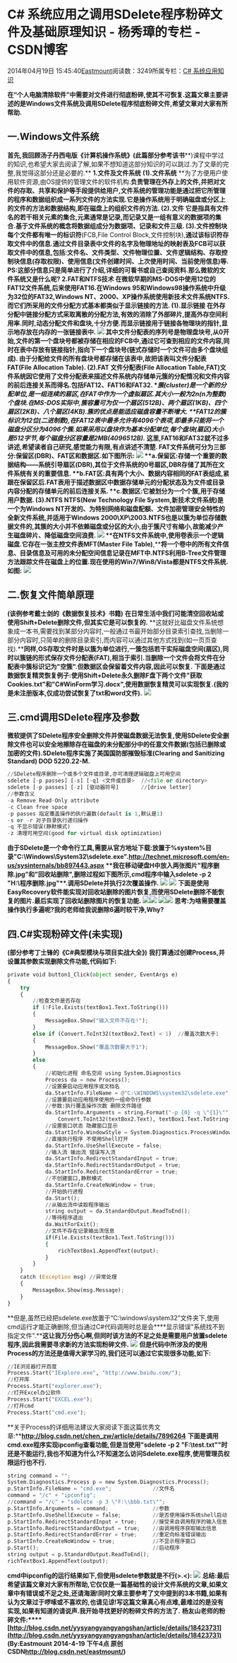 
# C\# 系统应用之调用SDelete程序粉碎文件及基础原理知识 - 杨秀璋的专栏 - CSDN博客

2014年04月19日 15:45:40[Eastmount](https://me.csdn.net/Eastmount)阅读数：3249所属专栏：[C\# 系统应用知识](https://blog.csdn.net/column/details/eastmount-xtyy.html)



**在“个人电脑清除软件”中需要对文件进行彻底粉碎,使其不可恢复.这篇文章主要讲述的是Windows文件系统及调用SDelete程序彻底粉碎文件,希望文章对大家有所帮助.**
## 一.Windows文件系统
**首先,我回顾汤子丹西电版《计算机操作系统》(****此篇部分参****考该书****)课程中学过的知识,也希望大家去阅读了解,如果不想知道这部分知识的可以跳过.为了文章的完整,我觉得这部分还是必要的.**
**1.文件及文件系统**
**(1).文件系统**
**为了方便用户使用软件资源,由OS提供的管理文件的软件机构.****负责管理在外存上的文件,并把对文件的存取、共享和保护等手段提供给用户,文件系统的管理功能是通过把它所管理的程序和数据组织成一系列文件的方法实现.它是操作系统用于明确磁盘或分区上的文件的方法和数据结构,即在磁盘上的组织文件的方法.**
**(2).文件**
**它是指具有文件名的若干相关元素的集合,元素通常是记录,而记录又是一组有意义的数据项的集合.基于文件系统的概念将数据组成分为数据项、记录和文件三级.**
**(3).文件控制块**
**每个文件都有唯一的标识符****(FCB,File Control Block,文件控制块),****通过该标识符存取文件中的信息.通过文件目录表中文件的名字及物理地址的映射表及FCB可以获取文件中的信息,包括:文件名、文件类型、文件物理位置、文件逻辑结构、存取控制块信息(存取权限)、使用信息(文件创建时间、上次使用时间、当前使用信息)等.**
**PS:这部分信息只是简单进行了介绍,详细的可看书或自己查阅资料.那么微软的文件系统又是什么呢?**
**2.FAT和NTFS技术**
**在微软早期的MS-DOS中使用12位的FAT12文件系统,后来使用FAT16.在Windows 95和Windows98操作系统中升级为32位的FAT32,Windows NT、2000、XP操作系统使用新技术文件系统NTFS.而它们所采用的文件分配方式基本都类似于显示链接的方法.**
**(1).显示链接**
**在外存分配中链接分配方式采取离散的分配方法,有效的消除了外部碎片,提高外存空间利用率.同时,动态分配文件和盘块,十分方便.而显示链接用于链接各物理块的指针,显示地存放在内存的一张链接表中.**
![](https://img-blog.csdn.net/20140416001756671?watermark/2/text/aHR0cDovL2Jsb2cuY3Nkbi5uZXQvRWFzdG1vdW50/font/5a6L5L2T/fontsize/400/fill/I0JBQkFCMA==/dissolve/70/gravity/Center)
**其中文件分配表的序列号是物理盘块号,从0开始,文件的第一个盘块号都被存储在相应的FCB中,通过它可查到相应的文件内容,同时在表中存放有链接指针,指向下一个盘块号(链式存储时一个文件可由多个盘块组成).**
**由于分配给文件的所有盘块号都存储在该表中,故把该表叫文件分配表FAT(File Allocation Table).**
**(2).FAT**
**文件分配表(File Allocation Table,FAT)文件系统因它使用了文件分配表来描述文件系统内存储单元簇的分配情况和文件内容的前后连接关系而得名.包括FAT12、FAT16和FAT32.**
**簇(cluster)****是一个新的分配单位,是一组连续的扇区,在FAT中作为一个虚拟扇区.其大小一般为2n(n为整数)个盘块.在MS-DOS实际中,簇容量可为仅一个扇区(512B)、两个扇区(1KB)、四个扇区(2KB)、八个扇区(4KB).簇的优点是能适应磁盘容量不断增大.**
**FAT12的簇标识为12位(二进制数),在FAT12表中最多允许有4096个表项,即最多只能将一个磁盘分区分为4096个簇.如果采用以盘块作为基本分配单位,每个盘块(扇区)大小是512字节,每个磁盘分区容量是2MB(4096*512B).**
**这里,FAT16和FAT32就不过多讲述,希望读者自己研究,感觉能力有限,有点讲述不清楚.**
**FAT文件系统可分为三部分:保留区(DBR)、FAT区和数据区.如下图所示:**
![](https://img-blog.csdn.net/20140416185531203?watermark/2/text/aHR0cDovL2Jsb2cuY3Nkbi5uZXQvRWFzdG1vdW50/font/5a6L5L2T/fontsize/400/fill/I0JBQkFCMA==/dissolve/70/gravity/Center)
**a.保留区:****存储一个重要的数据结构——系统引导扇区(DBR),其位于文件系统的0号扇区,DBR存储了其所在文件系统有关的重要信息.**
**b.FAT区:****具有两个大小、数据内容相同的FAT表组成,紧跟在保留区后.FAT表用于描述数据区中数据存储单元的分配状态及为文件或目录内容分配的存储单元的前后连接关系.**
**c.数据区:****它被划分为一个个簇,用于存储用户数据.**
**(3).NTFS**
**NTFS(****New Technology File System,新技术文件系统****)是一个为Windows NT开发的、为特别网络和磁盘配额、文件加密管理安全特性的全新文件系统,并适用于Windows 2000\XP\2003.NTFS也是以簇为单位存储数据文件的,其簇的大小并不依赖磁盘或分区的大小,由于簇尺寸有缩小,故能减少产生磁盘碎片、降低磁盘空间浪费.**
![](https://img-blog.csdn.net/20140416202951265?watermark/2/text/aHR0cDovL2Jsb2cuY3Nkbi5uZXQvRWFzdG1vdW50/font/5a6L5L2T/fontsize/400/fill/I0JBQkFCMA==/dissolve/70/gravity/Center)
**在NTFS文件系统中,使用卷表示一个逻辑磁盘.它存在一张****主控文件表MFT(Master File Table)****,****将一个卷中的所有文件信息、目录信息及可用的未分配空间信息记录在MFT中.NTFS利用B-Tree文件管理方法跟踪文件在磁盘上的位置.现在使用的Win7/Win8/Vista都是NTFS文件系统.如图:**
![](https://img-blog.csdn.net/20140416202108843?watermark/2/text/aHR0cDovL2Jsb2cuY3Nkbi5uZXQvRWFzdG1vdW50/font/5a6L5L2T/fontsize/400/fill/I0JBQkFCMA==/dissolve/70/gravity/Center)
## 二.恢复文件简单原理
**(该例参考戴士剑的《数据恢复技术》书籍)**
**在日常生活中我们可能清空回收站或使用Shift+Delete删除文件,但其实它是可以恢复的.**
**这就好比磁盘文件系统想象成一本书,需要找到某部分内容时,一般通过书最开始部分目录索引查找,当删除一部分内容时,只简单的删除目录索引,而内容可以通过其他方式找到(如一页页查找).****同样,OS存取文件时是以簇为单位进行,一簇包括若干实际磁盘空间(扇区),同时以簇链的形式保存文件分配表(FAT),相当于索引.当删除一个文件会将文件在分配表中簇标识记为"空簇".但数据区会保留着文件内容,因此可以恢复.**
**下面是通过数据恢复精灵恢复例子:使用Shift+Delete永久删除F盘下两个文件"获取Cookies.txt"和"C\#WinForm学习.docx",使用数据恢复精灵可以实现恢复.(我的是未注册版本,仅成功尝试恢复了txt和word文件).**
![](https://img-blog.csdn.net/20140416210314968?watermark/2/text/aHR0cDovL2Jsb2cuY3Nkbi5uZXQvRWFzdG1vdW50/font/5a6L5L2T/fontsize/400/fill/I0JBQkFCMA==/dissolve/70/gravity/Center)
## 三.cmd调用SDelete程序及参数
**微软提供了SDelete程序安全删除文件并使磁盘数据无法恢复,使用SDelete安全删除文件也可以安全地擦除存在磁盘的未分配部分中的任意文件数据(包括已删除或加密的文件).SDelete程序实施了美国国防部摧毁标准(Clearing and Sanitizing Standard) DOD 5220.22-M.**
```python
//SDelete程序删除一个或多个文件或目录,亦可清理逻辑磁盘上可用空间
sdelete [-p passes] [-s] [-q] <文件或目录>  //<file or directory>
sdelete [-p passes] [-z] [驱动器符号]       //[drive letter]
//参数含义
-a Remove Read-Only attribute
-c Clean free space
-p passes 指定覆盖操作的执行遍数(default is 1,默认是1)
-s or -r 对子目录执行递归操作
-q 不显示错误(静默模式)
-z 清理可用空间(good for virtual disk optimization)
```
**由于SDelete是一个命令行工具,需要从官方地址下载:放置于%system%目录"C:\Windows\System32\sdelete.exe".****http://technet.microsoft.com/en-us/sysinternals/bb897443.aspx**
**我在移动硬盘H中放入两张图片"程序删除.jpg"和"回收站删除",删除过程如下图所示,cmd程序中输入****sdelete -p 2 "H:\程序删除.jpg"****.调用SDelete并执行2次覆盖操作.**
![](https://img-blog.csdn.net/20140417003835375?watermark/2/text/aHR0cDovL2Jsb2cuY3Nkbi5uZXQvRWFzdG1vdW50/font/5a6L5L2T/fontsize/400/fill/I0JBQkFCMA==/dissolve/70/gravity/Center)
![](https://img-blog.csdn.net/20140417003947046)
**下面是使用EasyRecovery软件能实现对回收站删除的图片恢复,而使用SDelete删除不能恢复的图片.最后实现了回收站删除图片的恢复功能.**
![](https://img-blog.csdn.net/20140417004446609?watermark/2/text/aHR0cDovL2Jsb2cuY3Nkbi5uZXQvRWFzdG1vdW50/font/5a6L5L2T/fontsize/400/fill/I0JBQkFCMA==/dissolve/70/gravity/Center)![](https://img-blog.csdn.net/20140417004607406?watermark/2/text/aHR0cDovL2Jsb2cuY3Nkbi5uZXQvRWFzdG1vdW50/font/5a6L5L2T/fontsize/400/fill/I0JBQkFCMA==/dissolve/70/gravity/Center)
![](https://img-blog.csdn.net/20140417004723484?watermark/2/text/aHR0cDovL2Jsb2cuY3Nkbi5uZXQvRWFzdG1vdW50/font/5a6L5L2T/fontsize/400/fill/I0JBQkFCMA==/dissolve/70/gravity/Center)![](https://img-blog.csdn.net/20140417004649812?watermark/2/text/aHR0cDovL2Jsb2cuY3Nkbi5uZXQvRWFzdG1vdW50/font/5a6L5L2T/fontsize/400/fill/I0JBQkFCMA==/dissolve/70/gravity/Center)
**思考:为啥需要覆盖操作执行多遍呢?我的老师给我说删除6遍时较干净,Why?**
## 四.C\#实现粉碎文件(未实现)
**(部分参考丁士锋的《C\#典型模块与项目实战大全》)**
**我打算通过创建Process,并设置其参数实现删除文件功能,代码如下:**
```python
private void button1_Click(object sender, EventArgs e)
{
    try
    {
        //检查文件是否存在
        if (!File.Exists(textBox1.Text.ToString()))
        {
            MessageBox.Show("输入文件不存在!");
        }
        else if (Convert.ToInt32(textBox2.Text) < 1)  //覆盖次数大于1
        {
            MessageBox.Show("覆盖次数要大于1");
        }
        else
        {
            //初始化进程 命名空间 using System.Diagnostics
            Process da = new Process();
            //设置要启动应用程序或文档名
            da.StartInfo.FileName = @"C:\WINDOWS\system32\sdelete.exe";
            //设置要启动应用程序使用的一组命令行参数 
            //参数:执行覆盖操作次数 删除文件路径
            da.StartInfo.Arguments = string.Format("-p {0} -q \"{1}\"",
                Convert.ToInt32(textBox2.Text), textBox1.Text.ToString());
            //设置窗口状态 隐藏窗口显示
            da.StartInfo.WindowStyle = System.Diagnostics.ProcessWindowStyle.Hidden;
            //直接执行程序 不使用Shell打开
            da.StartInfo.UseShellExecute = false;                   
            //输入流 输出流 错误写入流
            da.StartInfo.RedirectStandardInput = true;
            da.StartInfo.RedirectStandardOutput = true;
            da.StartInfo.RedirectStandardError = true;
            //不创建窗口,静默模式
            da.StartInfo.CreateNoWindow = true;
            //开始执行进程
            da.Start();
            //从输出流中读取程序输出
            string output = da.StandardOutput.ReadToEnd();
            //等待程序退出
            da.WaitForExit();
            //文件不存在记录输出流信息
            if(File.Exists(textBox1.Text.ToString()))
            {
                richTextBox1.AppendText(output);
            }
        }
    }
    catch (Exception msg) //异常处理
    {
        MessageBox.Show(msg.Message);
    }
}
```
**但是,虽然已经把sdelete.exe放置于“C:\windows\system32”文件夹下,使用cmd运行才能正确删除,但当通过C\#代码调用时总是会****显示错误"系统找不到指定文件".****这让我万分伤心啊,但同时该方法的不足之处是需要用户放置sdelete程序,因此我需要寻求新的方法实现粉碎文件.**
![](https://img-blog.csdn.net/20140419151517421?watermark/2/text/aHR0cDovL2Jsb2cuY3Nkbi5uZXQvRWFzdG1vdW50/font/5a6L5L2T/fontsize/400/fill/I0JBQkFCMA==/dissolve/70/gravity/Center)
**但是代码中所涉及的使用Process的方法还是值得大家学习的,我们还可以通过它实现很多功能,如下:**
```python
//IE浏览器打开百度
Process.Start("IExplore.exe", "http://www.baidu.com/");
//打开库
Process.Start("explorer.exe");
//打开Excel办公软件
Process.Start("EXCEL.exe");
//打开cmd
Process.Start("cmd.exe");
```
**关于Process的详细用法建议大家阅读下面这篇优秀文章:****http://blog.csdn.net/chen_zw/article/details/7896264**
**下面是调用cmd.exe程序实现ipconfig查看功能,但是当使用"sdelete -p 2 "F:\test.txt""时还是不能运行,我也不知道为什么?不知道怎么访问Sdelete.exe程序,使用管理员权限运行也不行.**
```python
string command = "";
System.Diagnostics.Process p = new System.Diagnostics.Process();
p.StartInfo.FileName = "cmd.exe";             //文件名
command = "/c" + "ipconfig";
//command = "/c" + "sdelete -p 3 \"F:\\bbb.txt\"";      
p.StartInfo.Arguments = command;              //参数
p.StartInfo.UseShellExecute = false;          //是否使用操作系统shell启动
p.StartInfo.RedirectStandardInput = true;     //接受来自调用程序的输入信息
p.StartInfo.RedirectStandardOutput = true;    //由调用程序获取输出信息
p.StartInfo.RedirectStandardError = true;     //重定向标准错误输出
p.StartInfo.CreateNoWindow = true;            //不显示程序窗口
p.Start();                                    //启动程序
string output = p.StandardOutput.ReadToEnd();
richTextBox1.AppendText(output);
```
**cmd中ipconfig的运行结果如下,但使用sdelete参数就是不行(>.<):**
![](https://img-blog.csdn.net/20140419153413593?watermark/2/text/aHR0cDovL2Jsb2cuY3Nkbi5uZXQvRWFzdG1vdW50/font/5a6L5L2T/fontsize/400/fill/I0JBQkFCMA==/dissolve/70/gravity/Center)
**总结:最后希望该篇文章对大家有所帮助,它仅仅是一篇基础性的设计文件系统的文章,如果文章中有错误或不足之处,还请海涵!同时文章主要参考了文中提到的3本书籍,如果有认为文章过于啰嗦或不喜欢的,也请见谅!写这篇文章真心有点难,最难过的是没有实现,如果有知道的请说声.我开始寻找更好的粉碎文件的方法了.**
**杨友山老师的粉碎文件:****[http://blog.csdn.net/yysyangyangyangshan/article/details/18423731](http://blog.csdn.net/yysyangyangyangshan/article/details/18423731)**
**(By:Eastmount 2014-4-19 下午4点 原创CSDN****http://blog.csdn.net/eastmount/****)**


